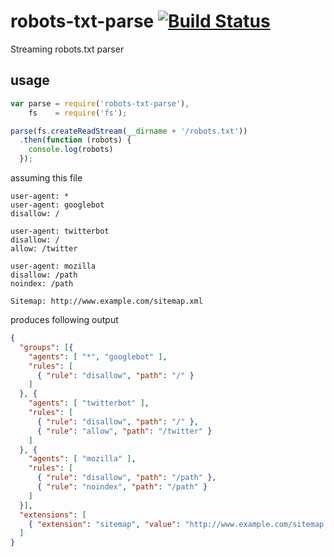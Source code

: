 # robots-txt-parse [![Build Status](https://travis-ci.org/Woorank/robots-txt-parse.svg)](https://travis-ci.org/Woorank/robots-txt-parse)

Streaming robots.txt parser

## usage

```js
var parse = require('robots-txt-parse'),
    fs    = require('fs');

parse(fs.createReadStream(__dirname + '/robots.txt'))
  .then(function (robots) {
    console.log(robots)
  });

```
assuming this file
```
user-agent: *
user-agent: googlebot
disallow: /

user-agent: twitterbot
disallow: /
allow: /twitter

user-agent: mozilla
disallow: /path
noindex: /path

Sitemap: http://www.example.com/sitemap.xml
```
produces following output
```json
{
  "groups": [{
    "agents": [ "*", "googlebot" ],
    "rules": [
      { "rule": "disallow", "path": "/" }
    ]
  }, {
    "agents": [ "twitterbot" ],
    "rules": [
      { "rule": "disallow", "path": "/" },
      { "rule": "allow", "path": "/twitter" }
    ]
  }, {
    "agents": [ "mozilla" ],
    "rules": [
      { "rule": "disallow", "path": "/path" },
      { "rule": "noindex", "path": "/path" }
    ]
  }],
  "extensions": [
    { "extension": "sitemap", "value": "http://www.example.com/sitemap.xml" }
  ]
}
```
